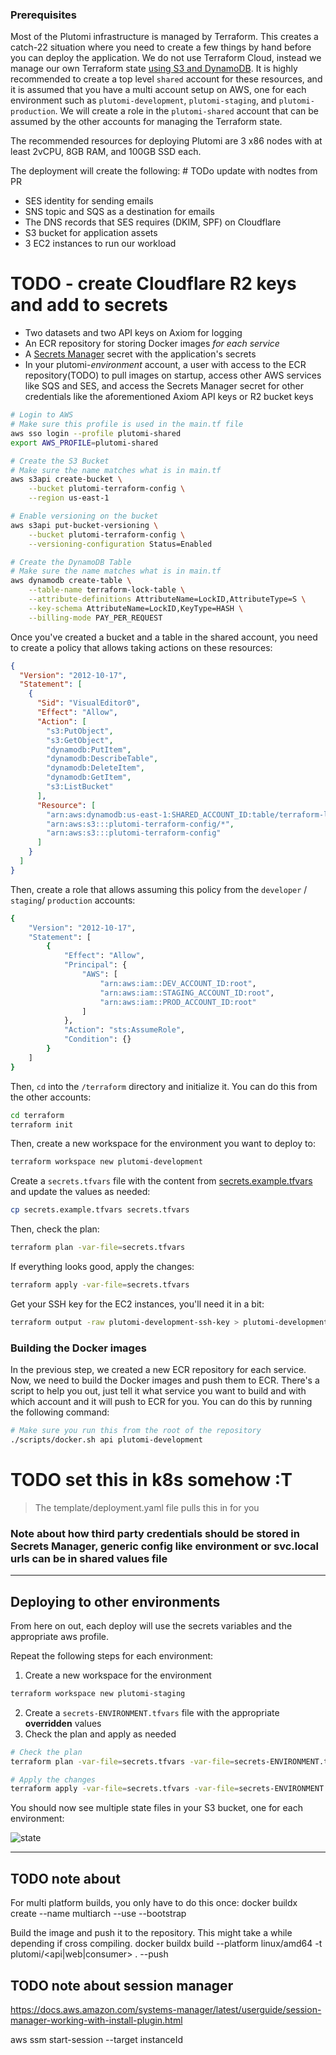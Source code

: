 ### Prerequisites

Most of the Plutomi infrastructure is managed by Terraform. This creates a catch-22 situation where you need to create a few things by hand before you can deploy the application. We do not use Terraform Cloud, instead we manage our own Terraform state [using S3 and DynamoDB](https://developer.hashicorp.com/terraform/language/backend/s3). It is highly recommended to create a top level `shared` account for these resources, and it is assumed that you have a multi account setup on AWS, one for each environment such as `plutomi-development`, `plutomi-staging`, and `plutomi-production`. We will create a role in the `plutomi-shared` account that can be assumed by the other accounts for managing the Terraform state.

The recommended resources for deploying Plutomi are 3 x86 nodes with at least 2vCPU, 8GB RAM, and 100GB SSD each.

The deployment will create the following: # TODo update with nodtes from PR

- SES identity for sending emails
- SNS topic and SQS as a destination for emails
- The DNS records that SES requires (DKIM, SPF) on Cloudflare
- S3 bucket for application assets
- 3 EC2 instances to run our workload

# TODO - create Cloudflare R2 keys and add to secrets

- Two datasets and two API keys on Axiom for logging
- An ECR repository for storing Docker images _for each service_
- A [Secrets Manager](https://aws.amazon.com/secrets-manager/) secret with the application's secrets
- In your plutomi-_environment_ account, a user with access to the ECR repository(TODO) to pull images on startup, access other AWS services like SQS and SES, and access the Secrets Manager secret for other credentials like the aforementioned Axiom API keys or R2 bucket keys

```bash
# Login to AWS
# Make sure this profile is used in the main.tf file
aws sso login --profile plutomi-shared
export AWS_PROFILE=plutomi-shared

# Create the S3 Bucket
# Make sure the name matches what is in main.tf
aws s3api create-bucket \
    --bucket plutomi-terraform-config \
    --region us-east-1

# Enable versioning on the bucket
aws s3api put-bucket-versioning \
    --bucket plutomi-terraform-config \
    --versioning-configuration Status=Enabled

# Create the DynamoDB Table
# Make sure the name matches what is in main.tf
aws dynamodb create-table \
    --table-name terraform-lock-table \
    --attribute-definitions AttributeName=LockID,AttributeType=S \
    --key-schema AttributeName=LockID,KeyType=HASH \
    --billing-mode PAY_PER_REQUEST
```

Once you've created a bucket and a table in the shared account, you need to create a policy that allows taking actions on these resources:

```json
{
  "Version": "2012-10-17",
  "Statement": [
    {
      "Sid": "VisualEditor0",
      "Effect": "Allow",
      "Action": [
        "s3:PutObject",
        "s3:GetObject",
        "dynamodb:PutItem",
        "dynamodb:DescribeTable",
        "dynamodb:DeleteItem",
        "dynamodb:GetItem",
        "s3:ListBucket"
      ],
      "Resource": [
        "arn:aws:dynamodb:us-east-1:SHARED_ACCOUNT_ID:table/terraform-lock-table",
        "arn:aws:s3:::plutomi-terraform-config/*",
        "arn:aws:s3:::plutomi-terraform-config"
      ]
    }
  ]
}
```

Then, create a role that allows assuming this policy from the `developer` / `staging`/ `production` accounts:

```bash
{
    "Version": "2012-10-17",
    "Statement": [
        {
            "Effect": "Allow",
            "Principal": {
                "AWS": [
                    "arn:aws:iam::DEV_ACCOUNT_ID:root",
                    "arn:aws:iam::STAGING_ACCOUNT_ID:root",
                    "arn:aws:iam::PROD_ACCOUNT_ID:root"
                ]
            },
            "Action": "sts:AssumeRole",
            "Condition": {}
        }
    ]
}
```

Then, `cd` into the `/terraform` directory and initialize it. You can do this from the other accounts:

```bash
cd terraform
terraform init
```

Then, create a new workspace for the environment you want to deploy to:

```bash
terraform workspace new plutomi-development
```

Create a `secrets.tfvars` file with the content from [secrets.example.tfvars](terraform/secrets.example.tfvars) and update the values as needed:

```bash
cp secrets.example.tfvars secrets.tfvars
```

Then, check the plan:

```bash
terraform plan -var-file=secrets.tfvars
```

If everything looks good, apply the changes:

```bash
terraform apply -var-file=secrets.tfvars
```

Get your SSH key for the EC2 instances, you'll need it in a bit:

```bash
terraform output -raw plutomi-development-ssh-key > plutomi-development-ssh-key.pem
```

### Building the Docker images

In the previous step, we created a new ECR repository for each service. Now, we need to build the Docker images and push them to ECR. There's a script to help you out, just tell it what service you want to build and with which account and it will push to ECR for you. You can do this by running the following command:

```bash
# Make sure you run this from the root of the repository
./scripts/docker.sh api plutomi-development
```

# TODO set this in k8s somehow :T

> The template/deployment.yaml file pulls this in for you

### Note about how third party credentials should be stored in Secrets Manager, generic config like environment or svc.local urls can be in shared values file

---

## Deploying to other environments

From here on out, each deploy will use the secrets variables and the appropriate aws profile.

Repeat the following steps for each environment:

1. Create a new workspace for the environment

```bash
terraform workspace new plutomi-staging
```

2. Create a `secrets-ENVIRONMENT.tfvars` file with the appropriate **overridden** values
3. Check the plan and apply as needed

```bash
# Check the plan
terraform plan -var-file=secrets.tfvars -var-file=secrets-ENVIRONMENT.tfvars

# Apply the changes
terraform apply -var-file=secrets.tfvars -var-file=secrets-ENVIRONMENT.tfvars
```

You should now see multiple state files in your S3 bucket, one for each environment:

![state](/images/state.png)

---

## TODO note about

For multi platform builds, you only have to do this once:
docker buildx create --name multiarch --use --bootstrap

Build the image and push it to the repository. This might take a while depending if cross compiling.
docker buildx build --platform linux/amd64 -t plutomi/<api|web|consumer> . --push

## TODO note about session manager

https://docs.aws.amazon.com/systems-manager/latest/userguide/session-manager-working-with-install-plugin.html

aws ssm start-session --target instanceId
